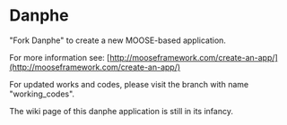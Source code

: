 Danphe
=====

"Fork Danphe" to create a new MOOSE-based application.

For more information see: [http://mooseframework.com/create-an-app/](http://mooseframework.com/create-an-app/)

For updated works and codes, please visit the branch with name "working_codes".

The wiki page of this danphe application is still in its infancy.
